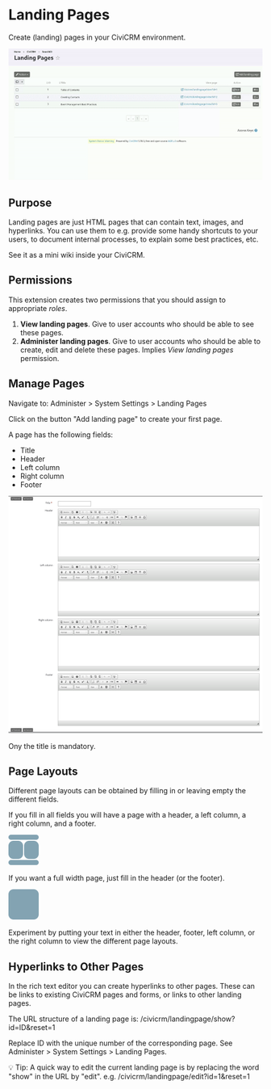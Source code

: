 # Landing Pages

Create (landing) pages in your CiviCRM environment.

![animated demo](images/landingpages-demo.gif "Demo")

## Purpose

Landing pages are just HTML pages that can contain text, images, and hyperlinks.
You can use them to e.g. provide some handy shortcuts to your users, to document internal processes, to explain some best practices, etc.

See it as a mini wiki inside your CiviCRM.

## Permissions

This extension creates two permissions that you should assign to appropriate *roles*.

1. **View landing pages**. Give to user accounts who should be able to see these
  pages.
2. **Administer landing pages**. Give to user accounts who should be able to create,
  edit and delete these pages. Implies *View landing pages* permission.


## Manage Pages

Navigate to: Administer > System Settings > Landing Pages

Click on the button "Add landing page" to create your first page.

A page has the following fields:

 - Title
 - Header
 - Left column
 - Right column
 - Footer

![screenshot edit mode](images/screenshot-edit-mode.png "Edit mode")

Ony the title is mandatory.

## Page Layouts

Different page layouts can be obtained by filling in or leaving empty the different fields.

If you fill in all fields you will have a page with a header, a left column, a right column, and a footer.

![example layout 1](images/layout-hflr.png "Example Layout 1")

If you want a full width page, just fill in the header (or the footer).

![example layout 2](images/layout-full.png "Example Layout 2")

Experiment by putting your text in either the header, footer, left column, or the right column to view the different page layouts.

## Hyperlinks to Other Pages

In the rich text editor you can create hyperlinks to other pages. These can be links to existing CiviCRM pages and forms, or links to other landing pages.

The URL structure of a landing page is: /civicrm/landingpage/show?id=ID&reset=1

Replace ID with the unique number of the corresponding page. See Administer > System Settings > Landing Pages.

💡 Tip: A quick way to edit the current landing page is by replacing the word "show" in the URL by "edit".
e.g. /civicrm/landingpage/edit?id=1&reset=1


